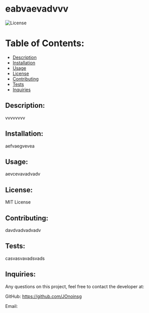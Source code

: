 

# <h1> eabvaevadvvv</h1>

![License](https://img.shields.io/static/v1?label=License&message=MIT%20License&color=brightgreen)
    
# Table of Contents:
* [Description](#description)
* [Installation](#installation)
* [Usage](#usage)
* [License](#license)
* [Contributing](#contributing)
* [Tests](#tests)
* [Inquiries](#inquiries)
    
## Description:
    
vvvvvvvv
    
## Installation:
    
aefvaegvevea
    
## Usage:
    
aevcevavadvadv
    
## License: 

MIT License
    
## Contributing:
    
davdvadvadvadv
    
## Tests:
    
casvasvavadsvads
    
## Inquiries:
    
Any questions on this project, feel free to contact the developer at:
    
GitHub: <https://github.com/JOnoinsg>
    
Email: <aefgadgbvda>

